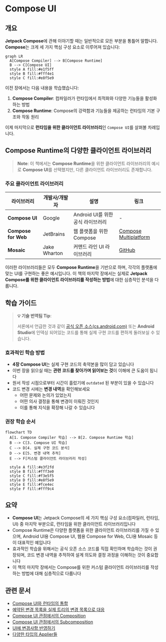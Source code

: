 # Compose UI

## 개요

**Jetpack Compose**에 관해 이야기할 때는 일반적으로 모든 부분을 통틀어 말합니다. **Compose**는 크게 세 가지 핵심 구성 요소로 이루어져 있습니다:

```mermaid
graph LR
  A[Compose Compiler] --> B[Compose Runtime]
  B --> C[Compose UI]
  style A fill:#e1f5ff
  style B fill:#fff4e1
  style C fill:#e8f5e9
```

이전 장에서는 다음 내용을 학습했습니다:

1. **Compose Compiler**: 컴파일러가 런타임에서 최적화와 다양한 기능들을 활성화하는 방법
2. **Compose Runtime**: Compose의 강력함과 기능들을 제공하는 런타임의 기본 구조와 작동 원리

이제 마지막으로 **런타임을 위한 클라이언트 라이브러리**인 `Compose UI`를 살펴볼 차례입니다.

## Compose Runtime의 다양한 클라이언트 라이브러리

> **Note**: 이 책에서는 **Compose Runtime**을 위한 클라이언트 라이브러리의 예시로 **Compose UI**를 선택했지만, 다른 클라이언트 라이브러리도 존재합니다.

### 주요 클라이언트 라이브러리

| 라이브러리 | 개발사/개발자 | 설명 | 링크 |
|----------|------------|-----|------|
| **Compose UI** | Google | Android UI를 위한 공식 라이브러리 | - |
| **Compose for Web** | JetBrains | 웹 플랫폼을 위한 Compose | [Compose Multiplatform](https://www.jetbrains.com/compose-multiplatform/) |
| **Mosaic** | Jake Wharton | 커맨드 라인 UI 라이브러리 | [GitHub](https://github.com/JakeWharton/mosaic) |

이러한 라이브러리들은 모두 **Compose Runtime**을 기반으로 하며, 각각의 플랫폼에 맞는 UI를 구현하는 좋은 예시입니다. 이 책의 마지막 장에서는 실제로 **Jetpack Compose를 위한 클라이언트 라이브러리를 작성하는 방법**에 대한 심층적인 분석을 다룹니다.

## 학습 가이드

> **💡 기술 번역팀 Tip**: 
> 
> 서론에서 언급한 것과 같이 [공식 오픈 소스(cs.android.com)](https://cs.android.com/) 또는 **Android Studio**에 인덱싱 되어있는 코드를 통해 실제 구현 코드를 편하게 둘러보실 수 있습니다.

### 효과적인 학습 방법

- **4장 Compose UI**는 실제 구현 코드의 축약본을 많이 담고 있습니다
- 이번 장을 읽으실 때는 **관련 코드를 찾아가며 읽어보는 것**이 이해에 큰 도움이 됩니다
- 원서 작성 시점으로부터 시간이 흘렀기에 `outdated` 된 부분이 있을 수 있습니다
- 코드 변경 시에는 **변경 내역**을 확인해보세요
  - 어떤 문제와 논의가 있었는지
  - 어떤 의사 결정을 통해 변경이 이뤄진 것인지
  - 이를 통해 지식을 확장해 나갈 수 있습니다

### 권장 학습 순서

```mermaid
flowchart TD
  A[1. Compose Compiler 학습] --> B[2. Compose Runtime 학습]
  B --> C[3. Compose UI 학습]
  C --> D[4. 실제 구현 코드 분석]
  D --> E[5. 변경 내역 추적]
  E --> F[커스텀 클라이언트 라이브러리 작성]
  
  style A fill:#e3f2fd
  style B fill:#fff3e0
  style C fill:#f3e5f5
  style D fill:#e8f5e9
  style E fill:#fce4ec
  style F fill:#fff9c4
```

## 요약

- **Compose UI**는 Jetpack Compose의 세 가지 핵심 구성 요소(컴파일러, 런타임, UI) 중 마지막 부분으로, 런타임을 위한 클라이언트 라이브러리입니다
- Compose Runtime은 다양한 플랫폼을 위한 클라이언트 라이브러리를 가질 수 있으며, Android UI용 Compose UI, 웹용 Compose for Web, CLI용 Mosaic 등이 대표적인 예입니다
- 효과적인 학습을 위해서는 공식 오픈 소스 코드를 직접 확인하며 학습하는 것이 권장되며, 코드 변경 내역을 추적하여 설계 의도와 결정 과정을 이해하는 것이 중요합니다
- 이 책의 마지막 장에서는 Compose를 위한 커스텀 클라이언트 라이브러리를 작성하는 방법에 대해 심층적으로 다룹니다

## 관련 문서

- [Compose UI와 런타임의 통합](./IntegratingUI/README.md)
- [예약된 변경 목록을 실제 트리의 변경 목록으로 대응](./ScheduledToActualChanges/README.md)
- [Compose UI 관점에서의 Composition](./CompositionFromThePointOfViewOfComposeUI/README.md)
- [Compose UI 관점에서의 Subcomposition](./SubcompositionFromComposeUI/README.md)
- [UI에 변경사항 반영하기](./ReflectingChangesInTheUI/README.md)
- [다양한 타입의 Applier들](./DifferentTypesOfAppliers/README.md)